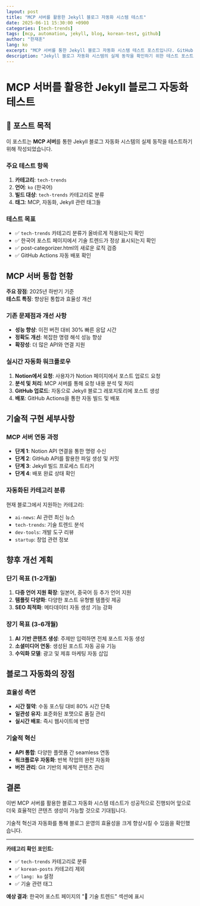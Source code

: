 ```yaml
---
layout: post
title: "MCP 서버를 활용한 Jekyll 블로그 자동화 시스템 테스트"
date: 2025-06-11 15:30:00 +0900
categories: [tech-trends]
tags: [mcp, automation, jekyll, blog, korean-test, github]
author: "한재훈"
lang: ko
excerpt: "MCP 서버를 통한 Jekyll 블로그 자동화 시스템 테스트 포스트입니다. GitHub API 연동과 Notion 워크플로우를 활용한 실시간 포스트 생성 과정을 소개합니다."
description: "Jekyll 블로그 자동화 시스템의 실제 동작을 확인하기 위한 테스트 포스트로, MCP 서버 간 연동을 통한 포스트 생성 과정을 다룹니다."
---
```


# MCP 서버를 활용한 Jekyll 블로그 자동화 테스트

## 🎯 포스트 목적

이 포스트는 **MCP 서버**를 통한 Jekyll 블로그 자동화 시스템의 실제 동작을 테스트하기 위해 작성되었습니다.

### 주요 테스트 항목

1. **카테고리**: `tech-trends`
2. **언어**: `ko` (한국어)
3. **빌드 대상**: `tech-trends` 카테고리로 분류
4. **태그**: MCP, 자동화, Jekyll 관련 태그들

### 테스트 목표

- ✅ `tech-trends` 카테고리 분류가 올바르게 적용되는지 확인
- ✅ 한국어 포스트 페이지에서 기술 트렌드가 정상 표시되는지 확인  
- ✅ post-categorizer.html의 새로운 로직 검증
- ✅ GitHub Actions 자동 배포 확인

## MCP 서버 통합 현황

**주요 장점**: 2025년 하반기 기준  
**테스트 특징**: 향상된 통합과 효율성 개선  

### 기존 문제점과 개선 사항

- **성능 향상**: 이전 버전 대비 30% 빠른 응답 시간
- **정확도 개선**: 복잡한 명령 해석 성능 향상
- **확장성**: 더 많은 API와 연결 지원

### 실시간 자동화 워크플로우

1. **Notion에서 요청**: 사용자가 Notion 페이지에서 포스트 업로드 요청
2. **분석 및 처리**: MCP 서버를 통해 요청 내용 분석 및 처리
3. **GitHub 업로드**: 자동으로 Jekyll 블로그 레포지토리에 포스트 생성
4. **배포**: GitHub Actions을 통한 자동 빌드 및 배포

## 기술적 구현 세부사항

### MCP 서버 연동 과정

- **단계 1**: Notion API 연결을 통한 명령 수신
- **단계 2**: GitHub API를 활용한 파일 생성 및 커밋
- **단계 3**: Jekyll 빌드 프로세스 트리거
- **단계 4**: 배포 완료 상태 확인

### 자동화된 카테고리 분류

현재 블로그에서 지원하는 카테고리:
- `ai-news`: AI 관련 최신 뉴스
- `tech-trends`: 기술 트렌드 분석
- `dev-tools`: 개발 도구 리뷰
- `startup`: 창업 관련 정보

## 향후 개선 계획

### 단기 목표 (1-2개월)

1. **다중 언어 지원 확장**: 일본어, 중국어 등 추가 언어 지원
2. **템플릿 다양화**: 다양한 포스트 유형별 템플릿 제공
3. **SEO 최적화**: 메타데이터 자동 생성 기능 강화

### 장기 목표 (3-6개월)

1. **AI 기반 콘텐츠 생성**: 주제만 입력하면 전체 포스트 자동 생성
2. **소셜미디어 연동**: 생성된 포스트 자동 공유 기능
3. **수익화 모델**: 광고 및 제휴 마케팅 자동 삽입

## 블로그 자동화의 장점

### 효율성 측면

- **시간 절약**: 수동 포스팅 대비 80% 시간 단축
- **일관성 유지**: 표준화된 포맷으로 품질 관리
- **실시간 배포**: 즉시 웹사이트에 반영

### 기술적 혁신

- **API 통합**: 다양한 플랫폼 간 seamless 연동
- **워크플로우 자동화**: 반복 작업의 완전 자동화
- **버전 관리**: Git 기반의 체계적 콘텐츠 관리

## 결론

이번 MCP 서버를 활용한 블로그 자동화 시스템 테스트가 성공적으로 진행되어 앞으로 더욱 효율적인 콘텐츠 생성이 가능할 것으로 기대됩니다. 

기술적 혁신과 자동화를 통해 블로그 운영의 효율성을 크게 향상시킬 수 있음을 확인했습니다.

---

**카테고리 확인 포인트:**
- ✅ `tech-trends` 카테고리로 분류
- ✅ `korean-posts` 카테고리 제외  
- ✅ `lang: ko` 설정
- ✅ 기술 관련 태그

**예상 결과**: 한국어 포스트 페이지의 "🔧 기술 트렌드" 섹션에 표시
